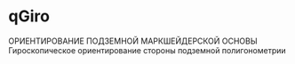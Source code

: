 # qGiro
ОРИЕНТИРОВАНИЕ ПОДЗЕМНОЙ МАРКШЕЙДЕРСКОЙ ОСНОВЫ
Гироскопическое ориентирование стороны подземной полигонометрии